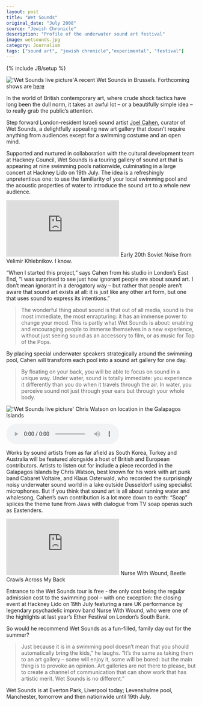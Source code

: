 ```yaml
---
layout: post
title: "Wet Sounds"
original_date: "July 2008"
source: "Jewish Chronicle"
description: "Profile of the underwater sound art festival"
image: wetsounds.jpg
category: Journalism
tags: ["sound art", "jewish chronicle","experimental", "festival"]
---
```

{% include JB/setup %}

<span class="marginnote">!['Wet Sounds live picture']({{ASSET_PATH}}tufte/images/wetsounds.jpg)</span><span class="marginnote">A recent Wet Sounds in Brussels. Forthcoming shows are <a href="http://newtoyweb.wix.com/newtoy#!wet-sounds/c175r" target="_blank">here</a></span>

In the world of British contemporary art, where crude shock tactics have long been the dull norm, it takes an awful lot – or a beautifully simple idea – to really grab the public’s attention. 

Step forward London-resident Israeli sound artist [Joel Cahen](http://www.newtoy.org/), curator of Wet Sounds, a delightfully appealing new art gallery that doesn’t require anything from audiences except for a swimming costume and an open mind.

 
Supported and nurtured in collaboration with the cultural development team at Hackney Council, Wet Sounds is a touring gallery of sound art that is appearing at nine swimming pools nationwide, culminating in a large concert at Hackney Lido on 19th July. The idea is a refreshingly unpretentious one: to use the familiarity of your local swimming pool and the acoustic properties of water to introduce the sound art to a whole new audience.

<p>
	<span class="marginnote">
		<iframe width="auto" height="auto" src="https://www.youtube.com/embed/dj9AUrwq_OM" frameborder="0" allowfullscreen> </iframe>
	</span>
	<span class="marginnote">
		Early 20th Soviet Noise from Velimir Khlebnikov. I know.
	</span>
</p>


“When I started this project,” says Cahen from his studio in London’s East End,  “I was surprised to see just how ignorant people are about sound art. I don’t mean ignorant in a derogatory way – but rather that people aren’t aware that sound art exists at all: it is just like any other art form, but one that uses sound to express its intentions.”

> The wonderful thing about sound is that out of all media, sound is the most immediate, the most enrapturing: it has an immense power to change your mood. This is partly what Wet Sounds is about: enabling and encouraging people to immerse themselves in a new experience, without just seeing sound as an accessory to film, or as music for Top of the Pops. 

By placing special underwater speakers strategically around the swimming pool, Cahen will transform each pool into a sound art gallery for one day.

> By floating on your back, you will be able to focus on sound in a unique way. Under water, sound is totally immediate: you experience it differently than you do when it travels through the air. In water, you perceive sound not just through your ears but through your whole body.

<span class="marginnote">!['Wet Sounds live picture']({{ASSET_PATH}}tufte/images/wetsounds-galapagos.jpg)</span>
<span class="marginnote">Chris Watson on location in the Galapagos Islands</span>
<p>
	<span class="marginnote">
		<audio controls src="http://www.touchshop.org/touchradio/Radio18.mp3"></audio>
	</span>
</p>

 Works by sound artists from as far afield as South Korea, Turkey and Australia will be featured alongside a host of British and European contributors. Artists to listen out for include a piece recorded in the Galapagos Islands by Chris Watson, best known for his work with art punk band Cabaret Voltaire, and Klaus Osterwald, who recorded the surprisingly noisy underwater sound world in a lake outside Dusseldorf using specialist microphones. But if you think that sound art is all about running water and whalesong, Cahen’s own contribution is a lot more down to earth: “Soap” splices the theme tune from Jaws with dialogue from TV soap operas such as Eastenders.

<p>
	<span class="marginnote">
		<iframe width="auto" height="auto" src="https://www.youtube.com/embed/VJsEahHlnEg" frameborder="0" allowfullscreen> </iframe>
	</span>
	<span class="marginnote">
		Nurse With Wound, Beetle Crawls Across My Back
	</span>
</p>


Entrance to the Wet Sounds tour is free - the only cost being the regular admission cost to the swimming pool – with one exception: the closing event at Hackney Lido on 19th July featuring a rare UK performance by legendary psychadelic improv band Nurse With Wound, who were one of the highlights at last year’s Ether Festival on London’s South Bank.

So would he recommend Wet Sounds as a fun-filled, family day out for the summer?

> Just because it is in a swimming pool doesn’t mean that you should automatically bring the kids,” he laughs. “It’s the same as taking them to an art gallery – some will enjoy it, some will be bored: but the main thing is to provoke an opinion. Art galleries are not there to please, but to create a channel of communication that can show work that has artistic merit. Wet Sounds is no different.”

Wet Sounds is at Everton Park, Liverpool today; Levenshulme pool, Manchester, tomorrow and then nationwide until 19th July.